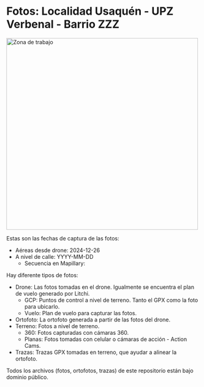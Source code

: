 # Fotos: Localidad Usaquén - UPZ Verbenal - Barrio ZZZ

<img width="500" alt="Zona de trabajo" src="Zona de trabajo.png">

Estas son las fechas de captura de las fotos:

* Aéreas desde drone: 2024-12-26
* A nivel de calle: YYYY-MM-DD
  * Secuencia en Mapillary:

Hay diferente tipos de fotos:

* Drone: Las fotos tomadas en el drone. Igualmente se encuentra el plan de vuelo generado por Litchi.
  * GCP: Puntos de control a nivel de terreno. Tanto el GPX como la foto para ubicarlo.
  * Vuelo: Plan de vuelo para capturar las fotos.
* Ortofoto: La ortofoto generada a partir de las fotos del drone.
* Terreno: Fotos a nivel de terreno.
  * 360: Fotos capturadas con cámaras 360.
  * Planas: Fotos tomadas con celular o cámaras de acción - Action Cams.
* Trazas: Trazas GPX tomadas en terreno, que ayudar a alinear la ortofoto.

Todos los archivos (fotos, ortofotos, trazas) de este repositorio están bajo dominio público.
